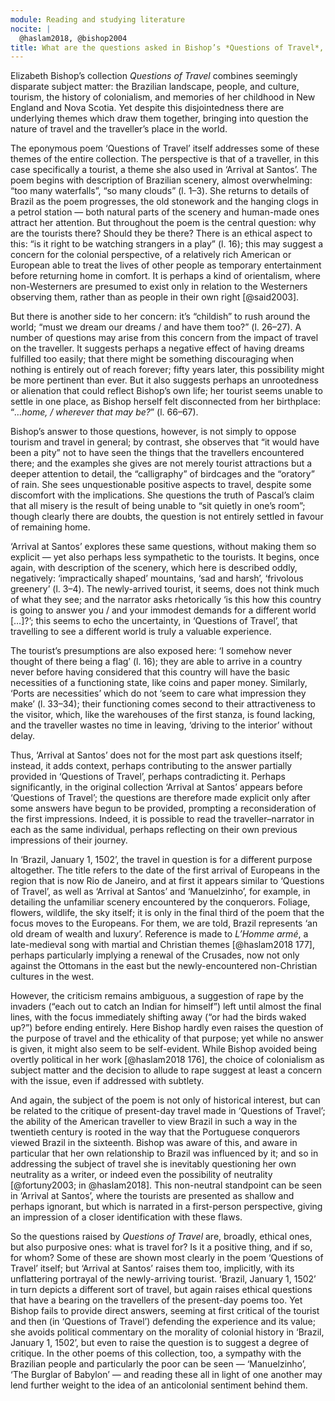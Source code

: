 ```yaml
---
module: Reading and studying literature
nocite: |
  @haslam2018, @bishop2004
title: What are the questions asked in Bishop’s *Questions of Travel*, and what if any answers does she give?
---
```


Elizabeth Bishop’s collection *Questions of Travel* combines seemingly disparate subject matter: the Brazilian landscape, people, and culture, tourism, the history of colonialism, and memories of her childhood in New England and Nova Scotia. Yet despite this disjointedness there are underlying themes which draw them together, bringing into question the nature of travel and the traveller’s place in the world.

The eponymous poem ‘Questions of Travel’ itself addresses some of these themes of the entire collection. The perspective is that of a traveller, in this case specifically a tourist, a theme she also used in ‘Arrival at Santos’. The poem begins with description of Brazilian scenery, almost overwhelming: “too many waterfalls”, “so many clouds” (l. 1–3). She returns to details of Brazil as the poem progresses, the old stonework and the hanging clogs in a petrol station — both natural parts of the scenery and human-made ones attract her attention. But throughout the poem is the central question: why are the tourists there? Should they be there? There is an ethical aspect to this: “is it right to be watching strangers in a play” (l. 16); this may suggest a concern for the colonial perspective, of a relatively rich American or European able to treat the lives of other people as temporary entertainment before returning home in comfort. It is perhaps a kind of orientalism, where non-Westerners are presumed to exist only in relation to the Westerners observing them, rather than as people in their own right [@said2003].

But there is another side to her concern: it’s “childish” to rush around the world; “must we dream our dreams / and have them too?” (l. 26–27). A number of questions may arise from this concern from the impact of travel on the traveller. It suggests perhaps a negative effect of having dreams fulfilled too easily; that there might be something discouraging when nothing is entirely out of reach forever; fifty years later, this possibility might be more pertinent than ever. But it also suggests perhaps an unrootedness or alienation that could reflect Bishop’s own life; her tourist seems unable to settle in one place, as Bishop herself felt disconnected from her birthplace: “*…home, / wherever that may be?*” (l. 66–67).

Bishop’s answer to those questions, however, is not simply to oppose tourism and travel in general; by contrast, she observes that “it would have been a pity” not to have seen the things that the travellers encountered there; and the examples she gives are not merely tourist attractions but a deeper attention to detail, the “calligraphy” of birdcages and the “oratory” of rain. She sees unquestionable positive aspects to travel, despite some discomfort with the implications. She questions the truth of Pascal’s claim that all misery is the result of being unable to “sit quietly in one’s room”; though clearly there are doubts, the question is not entirely settled in favour of remaining home.

‘Arrival at Santos’ explores these same questions, without making them so explicit — yet also perhaps less sympathetic to the tourists. It begins, once again, with description of the scenery, which here is described oddly, negatively: ‘impractically shaped’ mountains, ‘sad and harsh’, ‘frivolous greenery’ (l. 3–4). The newly-arrived tourist, it seems, does not think much of what they see; and the narrator asks rhetorically ‘is this how this country is going to answer you / and your immodest demands for a different world \[…\]?’; this seems to echo the uncertainty, in ‘Questions of Travel’, that travelling to see a different world is truly a valuable experience.

The tourist’s presumptions are also exposed here: ‘I somehow never thought of there being a flag’ (l. 16); they are able to arrive in a country never before having considered that this country will have the basic necessities of a functioning state, like coins and paper money. Similarly, ‘Ports are necessities’ which do not ‘seem to care what impression they make’ (l. 33–34); their functioning comes second to their attractiveness to the visitor, which, like the warehouses of the first stanza, is found lacking, and the traveller wastes no time in leaving, ‘driving to the interior’ without delay.

Thus, ‘Arrival at Santos’ does not for the most part ask questions itself; instead, it adds context, perhaps contributing to the answer partially provided in ‘Questions of Travel’, perhaps contradicting it. Perhaps significantly, in the original collection ‘Arrival at Santos’ appears before ‘Questions of Travel’; the questions are therefore made explicit only after some answers have begun to be provided, prompting a reconsideration of the first impressions. Indeed, it is possible to read the traveller–narrator in each as the same individual, perhaps reflecting on their own previous impressions of their journey.

In ‘Brazil, January 1, 1502’, the travel in question is for a different purpose altogether. The title refers to the date of the first arrival of Europeans in the region that is now Rio de Janeiro, and at first it appears similar to ‘Questions of Travel’, as well as ‘Arrival at Santos’ and ‘Manuelzinho’, for example, in detailing the unfamiliar scenery encountered by the conquerors. Foliage, flowers, wildlife, the sky itself; it is only in the final third of the poem that the focus moves to the Europeans. For them, we are told, Brazil represents ‘an old dream of wealth and luxury’. Reference is made to *L’Homme armé*, a late-medieval song with martial and Christian themes [@haslam2018 177], perhaps particularly implying a renewal of the Crusades, now not only against the Ottomans in the east but the newly-encountered non-Christian cultures in the west.

However, the criticism remains ambiguous, a suggestion of rape by the invaders (“each out to catch an Indian for himself”) left until almost the final lines, with the focus immediately shifting away (“or had the birds waked up?”) before ending entirely. Here Bishop hardly even raises the question of the purpose of travel and the ethicality of that purpose; yet while no answer is given, it might also seem to be self-evident. While Bishop avoided being overtly political in her work [@haslam2018 176], the choice of colonialism as subject matter and the decision to allude to rape suggest at least a concern with the issue, even if addressed with subtlety.

And again, the subject of the poem is not only of historical interest, but can be related to the critique of present-day travel made in ‘Questions of Travel’; the ability of the American traveller to view Brazil in such a way in the twentieth century is rooted in the way that the Portuguese conquerors viewed Brazil in the sixteenth. Bishop was aware of this, and aware in particular that her own relationship to Brazil was influenced by it; and so in addressing the subject of travel she is inevitably questioning her own neutrality as a writer, or indeed even the possibility of neutrality [@fortuny2003; in @haslam2018]. This non-neutral standpoint can be seen in ‘Arrival at Santos’, where the tourists are presented as shallow and perhaps ignorant, but which is narrated in a first-person perspective, giving an impression of a closer identification with these flaws.

So the questions raised by *Questions of Travel* are, broadly, ethical ones, but also purposive ones: what is travel for? Is it a positive thing, and if so, for whom? Some of these are shown most clearly in the poem ‘Questions of Travel’ itself; but ‘Arrival at Santos’ raises them too, implicitly, with its unflattering portrayal of the newly-arriving tourist. ‘Brazil, January 1, 1502’ in turn depicts a different sort of travel, but again raises ethical questions that have a bearing on the travellers of the present-day poems too. Yet Bishop fails to provide direct answers, seeming at first critical of the tourist and then (in ‘Questions of Travel’) defending the experience and its value; she avoids political commentary on the morality of colonial history in ‘Brazil, January 1, 1502’, but even to raise the question is to suggest a degree of critique. In the other poems of this collection, too, a sympathy with the Brazilian people and particularly the poor can be seen — ‘Manuelzinho’, ‘The Burglar of Babylon’ — and reading these all in light of one another may lend further weight to the idea of an anticolonial sentiment behind them.
